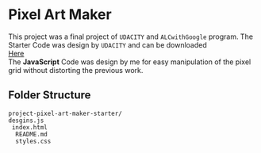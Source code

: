 # Pixel Art Maker
This project was a final project of `UDACITY` and `ALCwithGoogle` program. The Starter Code was design by `UDACITY` and can be downloaded <br> [Here](https://github.com/udacity/project-pixel-art-maker-starter)<br>
The **JavaScript**  Code was design by me for easy manipulation of the pixel grid without distorting the previous work.

## Folder Structure

```
project-pixel-art-maker-starter/
desgins.js
 index.html
  README.md
  styles.css   
```

